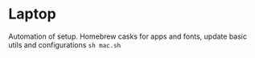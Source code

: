 # Laptop 

Automation of setup. Homebrew casks for apps and fonts, update basic utils and configurations
```sh mac.sh```
